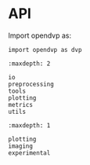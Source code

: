 # API

Import opendvp as:

```
import opendvp as dvp
```

```{toctree}
:maxdepth: 2

io
preprocessing
tools
plotting
metrics
utils
```

```{toctree}
:maxdepth: 1

plotting
imaging
experimental
```